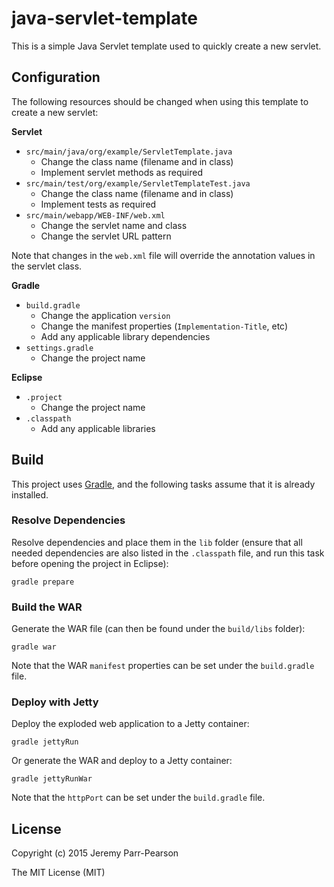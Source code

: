 # java-servlet-template

This is a simple Java Servlet template used to quickly create a new servlet.

## Configuration

The following resources should be changed when using this template to create a new servlet:

**Servlet**
* `src/main/java/org/example/ServletTemplate.java`
  * Change the class name (filename and in class)
  * Implement servlet methods as required
* `src/main/test/org/example/ServletTemplateTest.java`
  * Change the class name (filename and in class)
  * Implement tests as required
* `src/main/webapp/WEB-INF/web.xml`
  * Change the servlet name and class
  * Change the servlet URL pattern

Note that changes in the `web.xml` file will override the annotation values in the servlet class.

**Gradle**
* `build.gradle`
  * Change the application `version`
  * Change the manifest properties (`Implementation-Title`, etc)
  * Add any applicable library dependencies
* `settings.gradle`
  * Change the project name

**Eclipse**
* `.project`
  * Change the project name
* `.classpath`
  * Add any applicable libraries

## Build

This project uses [Gradle](http://gradle.org/), and the following tasks assume that it is already installed.

### Resolve Dependencies

Resolve dependencies and place them in the `lib` folder (ensure that all needed dependencies are also listed in the `.classpath` file, and run this task before opening the project in Eclipse):
```
gradle prepare
```

### Build the WAR

Generate the WAR file (can then be found under the `build/libs` folder):
```
gradle war
```

Note that the WAR `manifest` properties can be set under the `build.gradle` file.

### Deploy with Jetty

Deploy the exploded web application to a Jetty container:
```
gradle jettyRun
```

Or generate the WAR and deploy to a Jetty container:
```
gradle jettyRunWar
```

Note that the `httpPort` can be set under the `build.gradle` file.

## License

Copyright (c) 2015 Jeremy Parr-Pearson

The MIT License (MIT)

